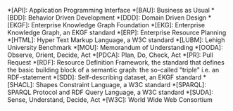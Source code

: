[//]: # (this file is not placed in the ./docs directory to avoid MkDocs warnings)
*[API]: Application Programming Interface
*[BAU]: Business as Usual
*[BDD]: Behavior Driven Development
*[DDD]: Domain Driven Design
*[EKGF]: Enterprise Knowledge Graph Foundation
*[EKG]: Enterprise Knowledge Graph, an EKGF standard
*[ERP]: Enterprise Resource Planning
*[HTML]: Hyper Text Markup Language, a W3C standard
*[LUBM]: Lehigh University Benchmark
*[MOU]: Memorandum of Understanding
*[OODA]: Observe, Orient, Decide, Act
*[PDCA]: Plan, Do, Check, Act
*[PR]: Pull Request
*[RDF]: Resource Definition Framework, the standard that defines the basic building block of a semantic graph: the so-called "triple" i.e. an RDF-statement
*[SDD]: Self-describing dataset, an EKGF standard
*[SHACL]: Shapes Constraint Language, a W3C standard
*[SPARQL]: SPARQL Protocol and RDF Query Language, a W3C standard
*[SUDA]: Sense, Understand, Decide, Act
*[W3C]: World Wide Web Consortium
